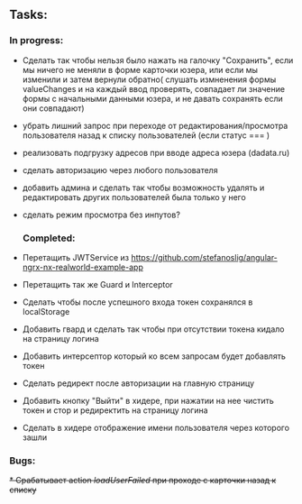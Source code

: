## Tasks:
  ### In progress:

* Сделать так чтобы нельзя было нажать на галочку "Сохранить", если мы ничего не меняли в форме карточки юзера, или если мы изменили и затем вернули обратно(
  слушать измненения формы valueChanges и на каждый ввод проверять, совпадает ли значение формы с начальными данными юзера, и не давать сохранять если они совпадают)
* убрать лишний запрос при переходе от редактирования/просмотра пользователя назад к списку пользователей (если статус === )
* реализовать подгрузку адресов при вводе адреса юзера (dadata.ru)
* сделать авторизацию через любого пользователя
* добавить админа и сделать так чтобы возможность удалять и редактировать других пользователей была только у него


* сделать режим просмотра без инпутов?

  ### Completed:
* Перетащить JWTService из https://github.com/stefanoslig/angular-ngrx-nx-realworld-example-app 
* Перетащить так же Guard и Interceptor
* Сделать чтобы после успешного входа токен сохранялся в localStorage
* Добавить гвард и сделать так чтобы при отсутствии токена кидало на страницу логина
* Добавить интерсептор который ко всем запросам будет добавлять токен
* Сделать редирект после авторизации на главную страницу
* Добавить кнопку "Выйти" в хидере, при нажатии на нее чистить токен и стор и редиректить на страницу логина
* Сделать в хидере отображение имени пользователя через которого зашли


### Bugs:

~~* Срабатывает action _loadUserFailed_ при проходе с карточки назад к списку~~

